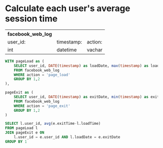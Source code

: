 # Calculate each user's average session time
 <table>
  <tr>
   <th>facebook_web_log</th>
  </tr>
  <tr>
    <td>user_id:</td>
    <td>timestamp:</td>
    <td>action:</td>
  </tr>
  <tr>
    <td>int</td>
    <td>datetime</td>
    <td>vachar</td>
  </tr>
</table> 


```SQL
WITH pageLoad as (
    SELECT user_id, DATE(timestamp) as loadDate, max(timestamp) as loadTime
    FROM facebook_web_log
    WHERE action = 'page_load'
    GROUP BY 1,2
),

pageExit as (
    SELECT user_id, DATE(timestamp) as exitDate, min(timestamp) as exitTime
    FROM facebook_web_log
    WHERE action = 'page_exit'
    GROUP BY 1,2
)

SELECT l.user_id, avg(e.exitTime-l.loadTime)
FROM pageLoad l 
JOIN pageExit e ON 
    l.user_id = e.user_id AND l.loadDate = e.exitDate
GROUP BY 1
```
